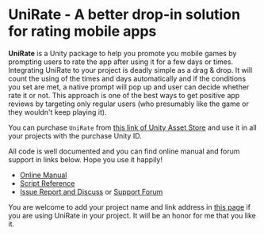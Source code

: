 UniRate - A better drop-in solution for rating mobile apps
=======

**UniRate** is a Unity package to help you promote you mobile games by prompting users to rate the app after using it for a few days or times. Integrating UniRate to your project is deadly simple as a drag & drop. It will count the using of the times and days automatically and if the conditions you set are met, a native prompt will pop up and user can decide whether rate it or not. This approach is one of the best ways to get positive app reviews by targeting only regular users (who presumably like the game or they wouldn't keep playing it).

You can purchase `UniRate` from [this link of Unity Asset Store](http://) and use it in all your projects with the purchase Unity ID.

All code is well documented and you can find online manual and forum support in links below. Hope you use it happily!

* [Online Manual](https://github.com/onevcat/UniRate/wiki/UniRate-Manual)
* [Script Reference](http://unirate.onevcat.com/reference)
* [Issue Report and Discuss](https://github.com/onevcat/UniRate/issues) or [Support Forum](https://groups.google.com/forum/#!forum/unirate)

You are welcome to add your project name and link address in [this page](https://github.com/onevcat/UniRate/wiki/Projects-using-UniRate) if you are using UniRate in your project. It will be an honor for me that you like it.